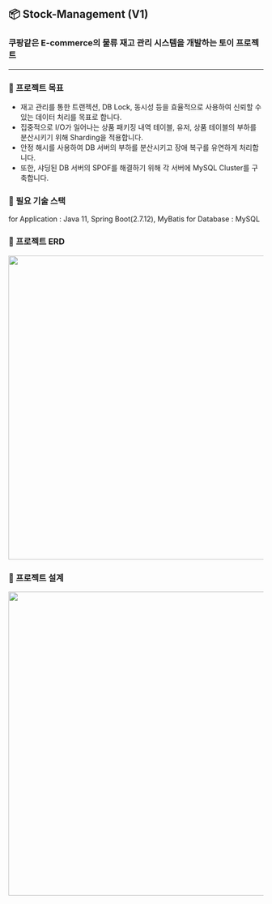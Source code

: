 ## 📦 Stock-Management (V1)
### 쿠팡같은 E-commerce의 물류 재고 관리 시스템을 개발하는 토이 프로젝트

---

### 🌱 프로젝트 목표
- 재고 관리를 통한 트랜젝션, DB Lock, 동시성 등을 효율적으로 사용하여 신뢰할 수 있는 데이터 처리를 목표로 합니다.
- 집중적으로 I/O가 일어나는 상품 패키징 내역 테이블, 유저, 상품 테이블의 부하를 분산시키기 위해 Sharding을 적용합니다.
- 안정 해시를 사용하여 DB 서버의 부하를 분산시키고 장애 복구를 유연하게 처리합니다.
- 또한, 샤딩된 DB 서버의 SPOF를 해결하기 위해 각 서버에 MySQL Cluster를 구축합니다.


### 🌱 필요 기술 스택
for Application : Java 11, Spring Boot(2.7.12), MyBatis
for Database : MySQL

### 🌱 프로젝트 ERD
<img src="https://wkblog-images.s3.ap-northeast-2.amazonaws.com/project/stock-management/stock-management-erd.png" width="600" />


### 🌱 프로젝트 설계
<img src="https://wkblog-images.s3.ap-northeast-2.amazonaws.com/project/stock-management/stock-management-architecture.jpeg" width="600" />
